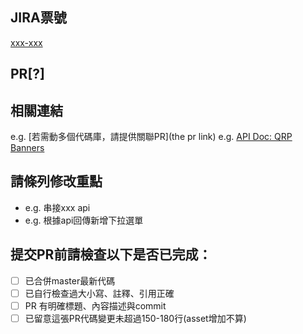 ## JIRA票號
[xxx-xxx](https://arcadie.atlassian.net/browse/)

## PR[?] <!-- 該張JIRA單第幾張PR，若無，可刪除或留白 -->

## 相關連結 <!-- 若無，可刪除或留白 -->
e.g. [若需動多個代碼庫，請提供關聯PR](the pr link)
e.g. [API Doc: QRP Banners](https://arcadie.atlassian.net/wiki/spaces/SC/pages/250282243/1.+QRP+Banners)

## 請條列修改重點
- e.g. 串接xxx api
- e.g. 根據api回傳新增下拉選單

## 提交PR前請檢查以下是否已完成：
- [ ] 已合併master最新代碼
- [ ] 已自行檢查過大小寫、註釋、引用正確
- [ ] PR 有明確標題、內容描述與commit
- [ ] 已留意這張PR代碼變更未超過150-180行(asset增加不算)
